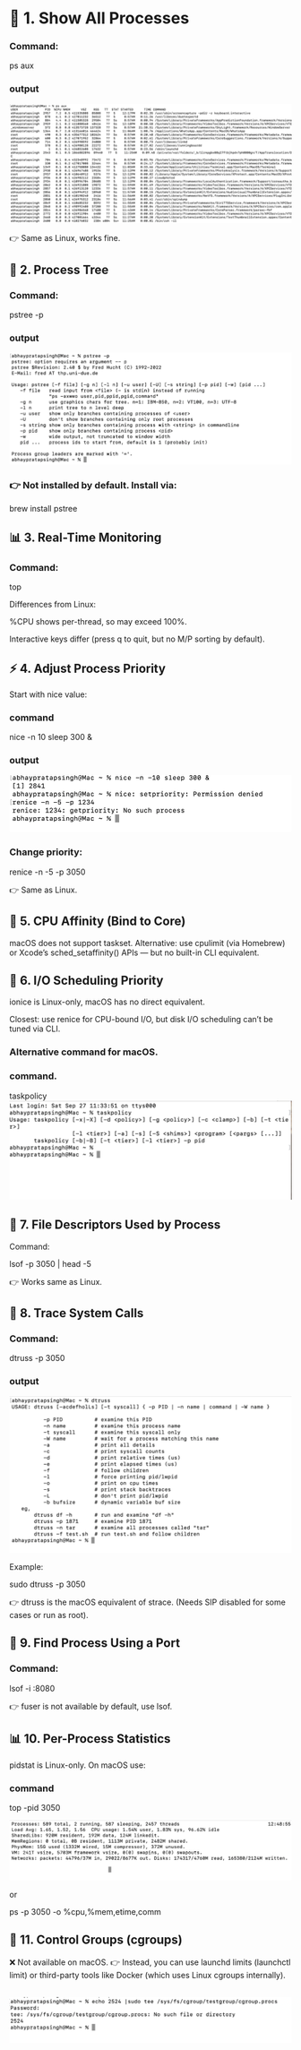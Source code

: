 # 🌲 1. Show All Processes
### Command:
ps aux

### output
![images](./images/m1.png)


👉 Same as Linux, works fine.

## 🌳 2. Process Tree
### Command:

pstree -p

### output
![images](./images/m2.png)


### 👉 Not installed by default. Install via:

brew install pstree


## 📊 3. Real-Time Monitoring
### Command:

top


Differences from Linux:

%CPU shows per-thread, so may exceed 100%.

Interactive keys differ (press q to quit, but no M/P sorting by default).

## ⚡ 4. Adjust Process Priority
Start with nice value:
### command
nice -n 10 sleep 300 &

### output
![images](./images/m3.png)


### Change priority:

renice -n -5 -p 3050


👉 Same as Linux.

## 🔧 5. CPU Affinity (Bind to Core)
macOS does not support taskset.
Alternative: use cpulimit (via Homebrew) or Xcode’s sched_setaffinity() APIs — but no built-in CLI equivalent.

## 📂 6. I/O Scheduling Priority
ionice is Linux-only, macOS has no direct equivalent.

Closest: use renice for CPU-bound I/O, but disk I/O scheduling can’t be tuned via CLI.

### Alternative command for macOS.
### command.
taskpolicy
![images](./images/m4.png)

## 📑 7. File Descriptors Used by Process
Command:

lsof -p 3050 | head -5


👉 Works same as Linux.

## 🐛 8. Trace System Calls
### Command:

dtruss -p 3050

### output
![images](./images/m6.png)

Example:

sudo dtruss -p 3050


👉 dtruss is the macOS equivalent of strace. (Needs SIP disabled for some cases or run as root).

## 📡 9. Find Process Using a Port
### Command:

lsof -i :8080




👉 fuser is not available by default, use lsof.

## 📊 10. Per-Process Statistics
pidstat is Linux-only. On macOS use:
### command
top -pid 3050

![images](./images/m7.png)

or

ps -p 3050 -o %cpu,%mem,etime,comm


## 🔐 11. Control Groups (cgroups)
❌ Not available on macOS.
👉 Instead, you can use launchd limits (launchctl limit) or third-party tools like Docker (which uses Linux cgroups internally).

 ![images](./images/m8.png)